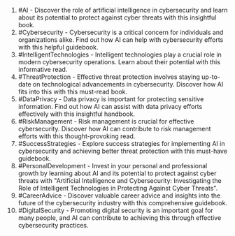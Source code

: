 1. #AI - Discover the role of artificial intelligence in cybersecurity and learn about its potential to protect against cyber threats with this insightful book.
2. #Cybersecurity - Cybersecurity is a critical concern for individuals and organizations alike. Find out how AI can help with cybersecurity efforts with this helpful guidebook.
3. #IntelligentTechnologies - Intelligent technologies play a crucial role in modern cybersecurity operations. Learn about their potential with this informative read.
4. #ThreatProtection - Effective threat protection involves staying up-to-date on technological advancements in cybersecurity. Discover how AI fits into this with this must-read book.
5. #DataPrivacy - Data privacy is important for protecting sensitive information. Find out how AI can assist with data privacy efforts effectively with this insightful handbook.
6. #RiskManagement - Risk management is crucial for effective cybersecurity. Discover how AI can contribute to risk management efforts with this thought-provoking read.
7. #SuccessStrategies - Explore success strategies for implementing AI in cybersecurity and achieving better threat protection with this must-have guidebook.
8. #PersonalDevelopment - Invest in your personal and professional growth by learning about AI and its potential to protect against cyber threats with "Artificial Intelligence and Cybersecurity: Investigating the Role of Intelligent Technologies in Protecting Against Cyber Threats".
9. #CareerAdvice - Discover valuable career advice and insights into the future of the cybersecurity industry with this comprehensive guidebook.
10. #DigitalSecurity - Promoting digital security is an important goal for many people, and AI can contribute to achieving this through effective cybersecurity practices.
